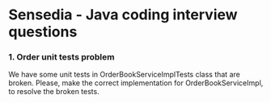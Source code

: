 # Sensedia - Java coding interview questions

### 1. Order unit tests problem
We have some unit tests in OrderBookServiceImplTests class that are broken. Please, make the correct
implementation for OrderBookServiceImpl, to resolve the broken tests.

